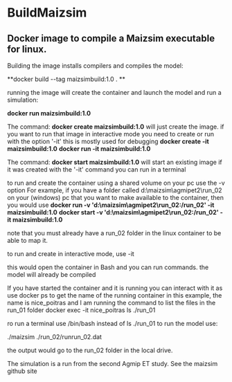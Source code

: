 # BuildMaizsim
## Docker image to compile a Maizsim executable for linux.
Building the image installs compilers and  compiles the model:

**docker build --tag maizsimbuild:1.0 . **

running the image will create the container and launch the model and run a simulation:

**docker run maizsimbuild:1.0**

The command:
**docker create maizsimbuild:1.0**
will just create the image.
if you want to run that image in interactive mode you need to create or run with the option '-it'
this is mostly used for debugging
**docker create -it maizsimbuild:1.0**
**docker run -it maizsimbuild:1.0**

The command:
**docker start maizsimbuild:1.0**
will start an existing image 
if it was created with the '-it' command you can run in a terminal

to run and create the container using a shared volume on your pc use the -v option
For example, if you have a folder called d:\maizsim\agmipet2\run_02 on your (windows) pc that you want to make available to the 
container, then you would use
**docker run -v  'd:\maizsim\agmipet2\run_02:/run_02' -it maizsimbuild:1.0**
**docker start -v  'd:\maizsim\agmipet2\run_02:/run_02' -it maizsimbuild:1.0**

note that you must already have a run_02 folder in the linux container to be able to map it.


to run and create in interactive mode, use -it

this would open the container in Bash and you can run commands. the model will already be compiled

If you have started the container and it is running you can interact with it as
use docker ps to get the name of the running container
in this example, the name is nice_poitras and I am running the command to list the files
in the run_01 folder
docker exec -it nice_poitras ls ./run_01

ro run a terminal use /bin/bash instead of ls ./run_01
to run the model use:

 ./maizsim ./run_02/runrun_02.dat

the output would go to  the run_02 folder in the local drive.

The simulation is a run from the second Agmip  ET study. See the maizsim github site

